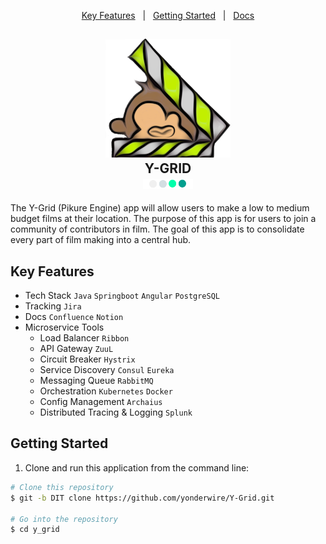 <p align="center">
  <a href="#key-features">Key Features</a> &nbsp; | &nbsp;
  <a href="#getting-started">Getting Started</a> &nbsp; | &nbsp;
  <a href="#">Docs</a> 
</p>
<h2 align="center">
  <img src="Monkey-Color-1.png" alt="Logo" width="200">
  </br>Y-GRID
  </br><img src="Logo_4.png" alt="Logo" width="80">
</h2>


The Y-Grid (Pikure Engine) app will allow users to make a low to medium budget films at their location. The purpose of this app is for users to join a community of contributors in film. The goal of this app is to consolidate every part of film making into a central hub.  

## Key Features 
- Tech Stack  `Java`  `Springboot`  `Angular` `PostgreSQL` 
- Tracking `Jira`
- Docs `Confluence` `Notion`
- Microservice Tools  
  - Load Balancer `Ribbon`  
  - API Gateway `ZuuL` 
  - Circuit Breaker  `Hystrix`  
  - Service Discovery `Consul` `Eureka`
  - Messaging Queue `RabbitMQ` 
  - Orchestration `Kubernetes` `Docker`
  - Config Management `Archaius`
  - Distributed Tracing & Logging  `Splunk`

## Getting Started
1. Clone and run this application from the command line:

```bash
# Clone this repository
$ git -b DIT clone https://github.com/yonderwire/Y-Grid.git

# Go into the repository
$ cd y_grid
```
